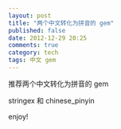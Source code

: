 ```yaml
---
layout: post
title: "两个中文转化为拼音的 gem"
published: false
date: 2012-12-29 20:25
comments: true
category: tech
tags: 中文 gem 
---
```


推荐两个中文转化为拼音的 gem 

stringex 和 chinese_pinyin


enjoy!
